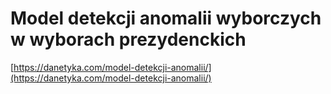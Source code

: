 Model detekcji anomalii wyborczych w wyborach prezydenckich
================

[https://danetyka.com/model-detekcji-anomalii/](https://danetyka.com/model-detekcji-anomalii/)